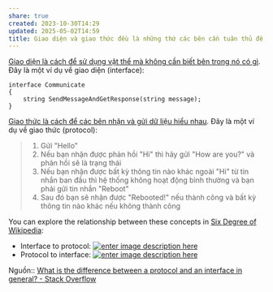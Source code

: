 ```yaml
---
share: true
created: 2023-10-30T14:29
updated: 2025-05-02T14:59
title: Giao diện và giao thức đều là những thứ các bên cần tuân thủ để sự giao tiếp được diễn ra, nhưng giao diện nhấn mạnh vào mô hình dữ liệu, còn giao thức nhấn mạnh vào các quy tắc và thủ tục trong quá trình truyền và trao đổi dữ liệu
---
```

[Giao diện là cách để sử dụng vật thể mà không cần biết bên trong nó có gì](../../Kh%C3%A1i%20ni%E1%BB%87m%20c%C6%A1%20b%E1%BA%A3n/M%C3%B4%20%C4%91un/Giao%20di%E1%BB%87n%20l%C3%A0%20c%C3%A1ch%20%C4%91%E1%BB%83%20s%E1%BB%AD%20d%E1%BB%A5ng%20v%E1%BA%ADt%20th%E1%BB%83%20m%C3%A0%20kh%C3%B4ng%20c%E1%BA%A7n%20bi%E1%BA%BFt%20b%C3%AAn%20trong%20n%C3%B3%20c%C3%B3%20g%C3%AC.md). Đây là một ví dụ về giao diện (interface):

```
interface Communicate
{
    string SendMessageAndGetResponse(string message);
}
```

[Giao thức là cách để các bên nhận và gửi dữ liệu hiểu nhau](../../../../%F0%9F%96%A5%EF%B8%8FM%E1%BA%A1ng%20m%C3%A1y%20t%C3%ADnh/Giao%20th%E1%BB%A9c/Giao%20th%E1%BB%A9c%20l%C3%A0%20c%C3%A1ch%20%C4%91%E1%BB%83%20c%C3%A1c%20b%C3%AAn%20nh%E1%BA%ADn%20v%C3%A0%20g%E1%BB%ADi%20d%E1%BB%AF%20li%E1%BB%87u%20hi%E1%BB%83u%20nhau.md). Đây là một ví dụ về giao thức (protocol):

> 1. Gửi "Hello"
> 2. Nếu bạn nhận được phản hồi "Hi" thì hãy gửi "How are you?" và phản hồi sẽ là trạng thái
> 3. Nếu bạn nhận được bất kỳ thông tin nào khác ngoài "Hi" từ tin nhắn ban đầu thì hệ thống không hoạt động bình thường và bạn phải gửi tin nhắn "Reboot" 
> 4. Sau đó bạn sẽ nhận được "Rebooted!" nếu thành công và bất kỳ thông tin nào khác nếu không thành công

You can explore the relationship between these concepts in [Six Degree of Wikipedia](https://www.sixdegreesofwikipedia.com/?source=Interface+(computing)&target=Communication+protocol):
- Interface to protocol: [![enter image description here](https://i.sstatic.net/pzNMapLf.png)](https://i.sstatic.net/pzNMapLf.png)
- Protocol to interface: [![enter image description here](https://i.sstatic.net/65pL4rSB.png)](https://i.sstatic.net/65pL4rSB.png)

Nguồn:: [What is the difference between a protocol and an interface in general? - Stack Overflow](https://stackoverflow.com/a/64219055)
